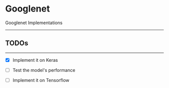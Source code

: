 # Googlenet
Googlenet Implementations

---

## TODOs
---

- [x] Implement it on Keras
- [ ] Test the model's performance
- [ ] Implement it on Tensorflow

